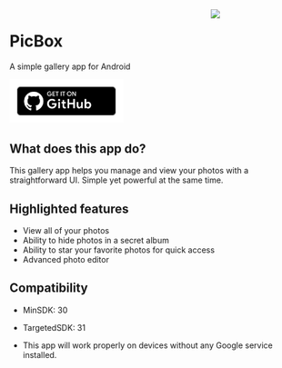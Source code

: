<img src="https://drive.google.com/file/d/1ekFPNU5Hz4Zr5mDBDwbF5I_Mt4PPMVH8/view?usp=share_link" align="right" width="150px">
<h1> PicBox </h1>

A simple gallery app for Android

<a href="https://github.com/Phongle1311/PicBox"><img width="200px" src="https://github.com/Ashpex/TipCalculator/blob/master/preview/get-it-on-github.svg"></a>

## What does this app do?
This gallery app helps you manage and view your photos with a straightforward UI. Simple yet powerful at the same time.

## Highlighted features

- View all of your photos
- Ability to hide photos in a secret album
- Ability to star your favorite photos for quick access
- Advanced photo editor

## Compatibility

+ MinSDK: 30
+ TargetedSDK: 31

+ This app will work properly on devices without any Google service installed.
